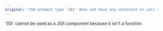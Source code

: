 ```yaml
---
original: "JSX element type '{0}' does not have any construct or call signatures."
---
```


'{0}' cannot be used as a JSX component because it isn't a function.
